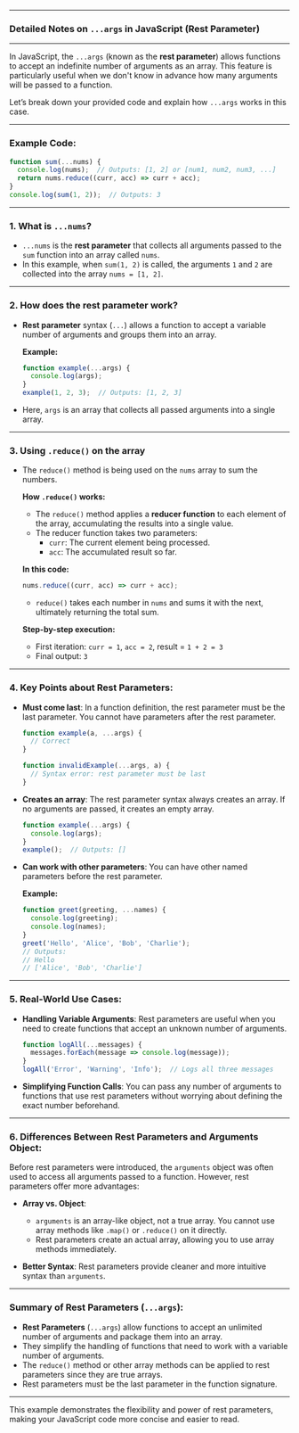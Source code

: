 
---

### Detailed Notes on `...args` in JavaScript (Rest Parameter)

---

In JavaScript, the `...args` (known as the **rest parameter**) allows functions to accept an indefinite number of arguments as an array. This feature is particularly useful when we don't know in advance how many arguments will be passed to a function.

Let’s break down your provided code and explain how `...args` works in this case.

---

### Example Code:

```javascript
function sum(...nums) {
  console.log(nums);  // Outputs: [1, 2] or [num1, num2, num3, ...] 
  return nums.reduce((curr, acc) => curr + acc);
}
console.log(sum(1, 2));  // Outputs: 3
```

---

### 1. **What is `...nums`?**

- `...nums` is the **rest parameter** that collects all arguments passed to the `sum` function into an array called `nums`.
- In this example, when `sum(1, 2)` is called, the arguments `1` and `2` are collected into the array `nums = [1, 2]`.

---

### 2. **How does the rest parameter work?**

- **Rest parameter** syntax (`...`) allows a function to accept a variable number of arguments and groups them into an array.
  
  **Example:**
  ```javascript
  function example(...args) {
    console.log(args);  
  }
  example(1, 2, 3);  // Outputs: [1, 2, 3]
  ```

- Here, `args` is an array that collects all passed arguments into a single array.

---

### 3. **Using `.reduce()` on the array**

- The `reduce()` method is being used on the `nums` array to sum the numbers.
  
  **How `.reduce()` works:**
  - The `reduce()` method applies a **reducer function** to each element of the array, accumulating the results into a single value.
  - The reducer function takes two parameters:
    - `curr`: The current element being processed.
    - `acc`: The accumulated result so far.

  **In this code:**
  ```javascript
  nums.reduce((curr, acc) => curr + acc);
  ```
  - `reduce()` takes each number in `nums` and sums it with the next, ultimately returning the total sum.

  **Step-by-step execution:**
  - First iteration: `curr = 1`, `acc = 2`, result = `1 + 2 = 3`
  - Final output: `3`

---

### 4. **Key Points about Rest Parameters:**

- **Must come last**: In a function definition, the rest parameter must be the last parameter. You cannot have parameters after the rest parameter.
  ```javascript
  function example(a, ...args) {
    // Correct
  }
  
  function invalidExample(...args, a) {
    // Syntax error: rest parameter must be last
  }
  ```

- **Creates an array**: The rest parameter syntax always creates an array. If no arguments are passed, it creates an empty array.

  ```javascript
  function example(...args) {
    console.log(args);
  }
  example();  // Outputs: []
  ```

- **Can work with other parameters**: You can have other named parameters before the rest parameter.

  **Example:**
  ```javascript
  function greet(greeting, ...names) {
    console.log(greeting);
    console.log(names);
  }
  greet('Hello', 'Alice', 'Bob', 'Charlie');
  // Outputs: 
  // Hello
  // ['Alice', 'Bob', 'Charlie']
  ```

---

### 5. **Real-World Use Cases:**

- **Handling Variable Arguments**: Rest parameters are useful when you need to create functions that accept an unknown number of arguments.
  ```javascript
  function logAll(...messages) {
    messages.forEach(message => console.log(message));
  }
  logAll('Error', 'Warning', 'Info');  // Logs all three messages
  ```

- **Simplifying Function Calls**: You can pass any number of arguments to functions that use rest parameters without worrying about defining the exact number beforehand.

---

### 6. **Differences Between Rest Parameters and Arguments Object:**

Before rest parameters were introduced, the `arguments` object was often used to access all arguments passed to a function. However, rest parameters offer more advantages:

- **Array vs. Object**:
  - `arguments` is an array-like object, not a true array. You cannot use array methods like `.map()` or `.reduce()` on it directly.
  - Rest parameters create an actual array, allowing you to use array methods immediately.

- **Better Syntax**: Rest parameters provide cleaner and more intuitive syntax than `arguments`.

---

### Summary of Rest Parameters (`...args`):

- **Rest Parameters** (`...args`) allow functions to accept an unlimited number of arguments and package them into an array.
- They simplify the handling of functions that need to work with a variable number of arguments.
- The `reduce()` method or other array methods can be applied to rest parameters since they are true arrays.
- Rest parameters must be the last parameter in the function signature.
  
---

This example demonstrates the flexibility and power of rest parameters, making your JavaScript code more concise and easier to read.